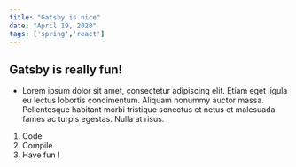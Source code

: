```yaml
---
title: "Gatsby is nice"
date: "April 19, 2020"
tags: ['spring','react']
---
```


## Gatsby is really fun!

* Lorem ipsum dolor sit amet, consectetur adipiscing elit. Etiam eget ligula eu lectus lobortis condimentum. Aliquam nonummy auctor massa. Pellentesque habitant morbi tristique senectus et netus et malesuada fames ac turpis egestas. Nulla at risus.

1. Code
2. Compile
3. Have fun !
